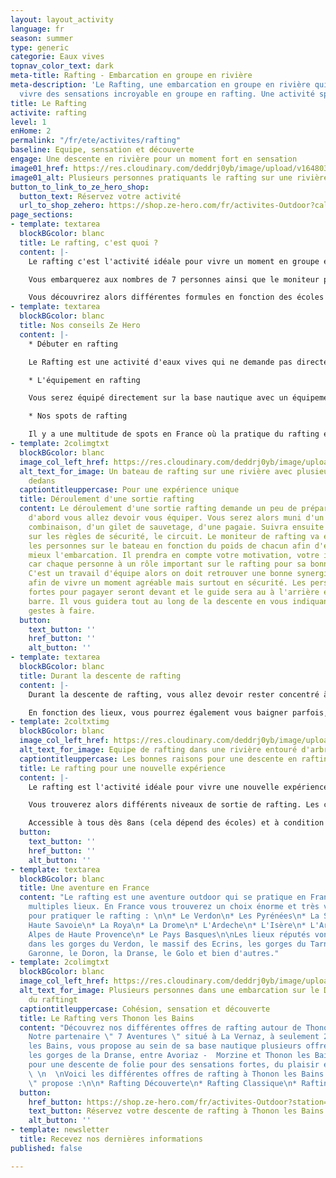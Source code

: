```yaml
---
layout: layout_activity
language: fr
season: summer
type: generic
categorie: Eaux vives
topnav_color_text: dark
meta-title: Rafting - Embarcation en groupe en rivière
meta-description: 'Le Rafting, une embarcation en groupe en rivière qui vous fera
  vivre des sensations incroyable en groupe en rafting. Une activité sportive et sensationnelle. '
title: Le Rafting
activite: rafting
level: 1
enHome: 2
permalink: "/fr/ete/activites/rafting"
baseline: Equipe, sensation et découverte
engage: Une descente en rivière pour un moment fort en sensation
image01_href: https://res.cloudinary.com/deddrj0yb/image/upload/v1648030107/website/summer/jackalope-west-02HBQ2w_yak-unsplash.jpg
image01_alt: Plusieurs personnes pratiquants le rafting sur une rivière
button_to_link_to_ze_hero_shop:
  button_text: Réservez votre activité
  url_to_shop_zehero: https://shop.ze-hero.com/fr/activites-Outdoor?calessonstype=all&catypegenderlistsummer=all&calessonsactivitytype=Rafting&start-date=
page_sections:
- template: textarea
  blockBGcolor: blanc
  title: Le rafting, c'est quoi ?
  content: |-
    Le rafting c'est l'activité idéale pour vivre un moment en groupe et faire le plein de sensation forte. Une embarcation gonflable insubmersible qui vous permet de descendre les rivières avec des courants parfois très forts. Ce bateau est très stable et permet d'aller dans les rapides les plus forts et d'accéder à des lieux uniquement possible en rafting. En plus des sensations, de l'expérience sportive, vous allez également découvrir des lieux, des rivières.

    Vous embarquerez aux nombres de 7 personnes ainsi que le moniteur pour un total de 8 personnes sur le bateau.

    Vous découvrirez alors différentes formules en fonction des écoles de Rafting qui seront généralement pour découvrir ou alors pour un moment plus intense et sport.
- template: textarea
  blockBGcolor: blanc
  title: Nos conseils Ze Hero
  content: |-
    * Débuter en rafting

    Le Rafting est une activité d'eaux vives qui ne demande pas directement un niveau ou des compétences précises. Vous pourrez alors vous initier facilement lors de votre 1er descente de rivière en rafting. Cette activité demande tout de même une bonne condition physique car vous allez évoluer dans une eau avec parfois des courants puissants. Le plus important est de bien écouter les conseils du moniteur pour profiter pleinement de la navigation. Il vous guidera, vous expliquera les gestes à faire et où se placer correctement sur le bateau. Le rafting est ouvert à tous, à partir du moment où vous savez nager. Selon les rivières et les rapides, il est parfois demandé d'un âge minimum et parfois une condition et un niveau exigé.

    * L'équipement en rafting

    Vous serez équipé directement sur la base nautique avec un équipement conçu pour le rafting : une combinaison, un casque, la pagaie et un gilet de sauvetage. Il faudra vous munir d'un maillot de bain et d'une paire de chaussure de sport.

    * Nos spots de rafting

    Il y a une multitude de spots en France où la pratique du rafting est idéale. En Savoie et Haute Savoie vous retrouverez de nombreux spots tel l'Isère vers Bourg Saint Maurice, le Doron vers Bozel, la Dranse entre Avoriaz et Thonons les Bains. Mais vous retrouverez de nombreux spots également dans les Pyrénées dans la Garonne, l'Aude, l'Ariège. Plus au Sud, les spots de rafting vont se trouver dans les Alpes maritimes avec la Roya, la Vésubie, le Var et la Tinée. Pour finir il y aura également toutes les Alpes de Haute Provence qui seront une destination idéale pour le rafting.
- template: 2colimgtxt
  blockBGcolor: blanc
  image_col_left_href: https://res.cloudinary.com/deddrj0yb/image/upload/v1648030134/website/summer/lindsey-erin-ayhiuTdcUEk-unsplash.jpg
  alt_text_for_image: Un bateau de rafting sur une rivière avec plusieurs personne
    dedans
  captiontitleuppercase: Pour une expérience unique
  title: Déroulement d'une sortie rafting
  content: Le déroulement d'une sortie rafting demande un peu de préparation. Tout
    d'abord vous allez devoir vous équiper. Vous serez alors muni d'un casque, d'une
    combinaison, d'un gilet de sauvetage, d'une pagaie. Suivra ensuite un petit briefing
    sur les règles de sécurité, le circuit. Le moniteur de rafting va ensuite répartir
    les personnes sur le bateau en fonction du poids de chacun afin d'équilibrer au
    mieux l'embarcation. Il prendra en compte votre motivation, votre implication
    car chaque personne à un rôle important sur le rafting pour sa bonne navigation.
    C'est un travail d'équipe alors on doit retrouver une bonne synergie et cohésion
    afin de vivre un moment agréable mais surtout en sécurité. Les personnes les plus
    fortes pour pagayer seront devant et le guide sera au à l'arrière et tiendra la
    barre. Il vous guidera tout au long de la descente en vous indiquant les différents
    gestes à faire.
  button:
    text_button: ''
    href_button: ''
    alt_button: ''
- template: textarea
  blockBGcolor: blanc
  title: Durant la descente de rafting
  content: |-
    Durant la descente de rafting, vous allez devoir rester concentré à l'écoute du moniteur sur les différentes instructions qu'il donnera afin que la navigation se déroule parfaitement. Il emploiera du jargon technique mais il vous l'expliquera en amont. Parfois cela sera aux pagayeurs avant de ramer et parfois uniquement à ceux de l'arrière. Profitez alors de ce moment de sensation et de partage entre les rapides, les virages, les secousses dans des lieux riches et préservés. Vous découvrirez la rivière comme vous l'aurez rarement vue.

    En fonction des lieux, vous pourrez également vous baigner parfois, sauter un petit rocher. De quoi se rafraîchir après une descente bien sportive.
- template: 2coltxtimg
  blockBGcolor: blanc
  image_col_left_href: https://res.cloudinary.com/deddrj0yb/image/upload/v1648030115/website/summer/joris-visser-F_lRKdz8MyQ-unsplash.jpg
  alt_text_for_image: Equipe de rafting dans une rivière entouré d'arbre
  captiontitleuppercase: Les bonnes raisons pour une descente en rafting
  title: Le rafting pour une nouvelle expérience
  content: |-
    Le rafting est l'activité idéale pour vivre une nouvelle expérience. Vous allez pouvoir découvrir un lieu, une nature, des passages accessible en canoë ou rafting sont possibles. C'est l'occasion parfaite pour partager un moment fort en sensation et en émotions avec sa famille, avec ses amis ou ses collègues du travail. Vous renforcerez les liens dans un moment riche en adrénaline.

    Vous trouverez alors différents niveaux de sortie de rafting. Les cours des rivières sont classés en 6 classes. Elles varient en fonction de la force de l'eau, des obstacles, de l'élévation. En fonction de cela les sorties de rafting seront différentes. Certaines seront alors réservées à des personnes plus sportives, plus expérimentées surtout.

    Accessible à tous dès 8ans (cela dépend des écoles) et à condition de savoir nager, vous pourrez bénéficier de ce loisir.
  button:
    text_button: ''
    href_button: ''
    alt_button: ''
- template: textarea
  blockBGcolor: blanc
  title: Une aventure en France
  content: "Le rafting est une aventure outdoor qui se pratique en France dans de
    multiples lieux. En France vous trouverez un choix énorme et très varier de lieu
    pour pratiquer le rafting : \n\n* Le Verdon\n* Les Pyrénées\n* La Savoie\n* La
    Haute Savoie\n* La Roya\n* La Drome\n* L'Ardeche\n* L'Isère\n* L'Ariège\n* Les
    Alpes de Haute Provence\n* Le Pays Basques\n\nLes lieux réputés vont se trouver
    dans les gorges du Verdon, le massif des Ecrins, les gorges du Tarn, la Haute
    Garonne, le Doron, la Dranse, le Golo et bien d'autres."
- template: 2colimgtxt
  blockBGcolor: blanc
  image_col_left_href: https://res.cloudinary.com/deddrj0yb/image/upload/v1649084757/website/Partenaires/1638783638-DSC_0804.jpg
  alt_text_for_image: Plusieurs personnes dans une embarcation sur le Dranse, faisant
    du raftingt
  captiontitleuppercase: Cohésion, sensation et découverte
  title: Le Rafting vers Thonon les Bains
  content: "Découvrez nos différentes offres de rafting autour de Thonon les Bains.
    Notre partenaire \" 7 Aventures \" situé à La Vernaz, à seulement 25mn de Thonon
    les Bains, vous propose au sein de sa base nautique plusieurs offres de rafting.\n\nDans
    les gorges de la Dranse, entre Avoriaz -  Morzine et Thonon les Bains, partez
    pour une descente de folie pour des sensations fortes, du plaisir et de la découverte.
    \ \n  \nVoici les différentes offres de rafting à Thonon les Bains que \" 7 Aventures
    \" propose :\n\n* Rafting Découverte\n* Rafting Classique\n* Rafting Sportive"
  button:
    href_button: https://shop.ze-hero.com/fr/activites-Outdoor?station=Thonon+les+Bains&calessonstype=all&catypegenderlistsummer=all&calessonsactivitytype=Rafting&start-date=
    text_button: Réservez votre descente de rafting à Thonon les Bains
    alt_button: ''
- template: newsletter
  title: Recevez nos dernières informations
published: false

---
```

